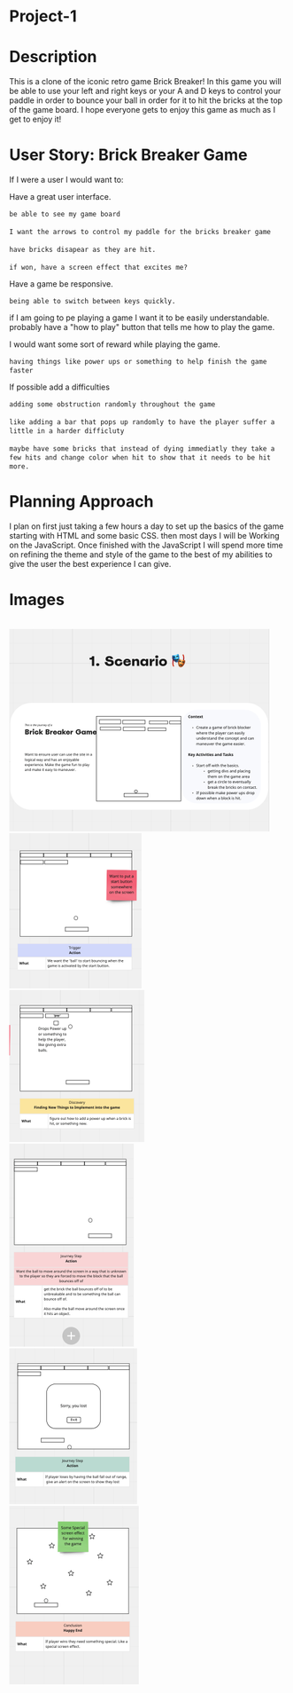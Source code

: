 # Project-1

# Description

This is a clone of the iconic retro game Brick Breaker! In this game you will be able to use your left and right keys or your A and D keys to control your paddle in order to bounce your ball in order for it to hit the bricks at the top of the game board. I hope everyone gets to enjoy this game as much as I get to enjoy it!


# User Story: Brick Breaker Game

If I were a user I would want to:

Have a great user interface.

    be able to see my game board

    I want the arrows to control my paddle for the bricks breaker game

    have bricks disapear as they are hit. 

    if won, have a screen effect that excites me?


Have a game be responsive.

    being able to switch between keys quickly.

if I am going to pe playing a game I want it to be easily understandable.
    probably have a "how to play" button that tells me how to play the game. 


I would want some sort of reward while playing the game. 

    having things like power ups or something to help finish the game faster

If possible add a difficulties 

    adding some obstruction randomly throughout the game

    like adding a bar that pops up randomly to have the player suffer a little in a harder difficluty

    maybe have some bricks that instead of dying immediatly they take a few hits and change color when hit to show that it needs to be hit more.


# Planning Approach

I plan on first just taking a few hours a day to set up the basics of the game starting with HTML and some basic CSS. then most days I will be Working on the JavaScript. Once finished with the JavaScript I will spend more time on refining the theme and style of the game to the best of my abilities to give the user the best experience I can give.

# Images 

<br>
<img src="images-for-readme/Images/Scenario.png">
<br>
<img src="images-for-readme/Images/Story1.png">
<br>
<img src="images-for-readme/Images/Story2.png">
<br>
<img src="images-for-readme/Images/Story3.png">
<br>
<img src="images-for-readme/Images/Story4.png">
<br>
<img src="images-for-readme/Images/Story5.png">